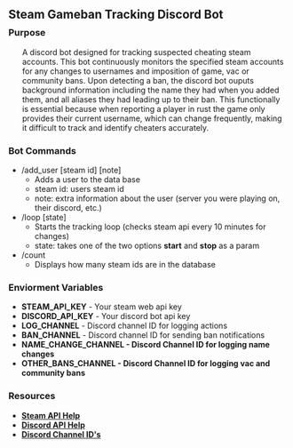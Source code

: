 
<h2 style="margin-bottom:10px">Steam Gameban Tracking Discord Bot</h2>
<h3 style="margin-top:0px">Purpose</h3>

<p style="padding-left:25px">
A discord bot designed for tracking suspected cheating steam accounts. This bot continuously monitors the specified steam accounts for any changes to usernames and imposition of game, vac or community bans. Upon detecting a ban, the discord bot ouputs background information including the name they had when you added them, and all aliases they had leading up to their ban. This functionally is essential because when reporting a player in rust the game only provides their current username, which can change frequently, making it difficult to track and identify cheaters accurately.
</p>

<h3>Bot Commands</h3>
<ul>
    <li>/add_user [steam id] [note]
        <ul>
            <li>Adds a user to the data base</li>
            <li>steam id: users steam id</li>
            <li>note: extra information about the user (server you were playing on, their discord, etc.)</li>
        </ul>
    </li>
    <li>/loop [state]
        <ul>
            <li>Starts the tracking loop (checks steam api every 10 minutes for changes)</li>
            <li>state: takes one of the two options <b>start</b> and <b>stop</b> as a param</li>
        </ul>
    </li>
    <li>/count
        <ul>
            <li>Displays how many steam ids are in the database</li>
        </ul>
    </li>
</ul>
<h3>Enviorment Variables</h3>
<ul>
    <li><b>STEAM_API_KEY</b> - Your steam web api key</li>
    <li><b>DISCORD_API_KEY</b> - Your discord bot api key</li>
    <li><b>LOG_CHANNEL</b> - Discord channel ID for logging actions</li>
    <li><b>BAN_CHANNEL</b> - Discord channel ID for sending ban notifications</li>
    <li><b>NAME_CHANGE_CHANNEL<b> - Discord Channel ID for logging name changes</li>
    <li><b>OTHER_BANS_CHANNEL<b> - Discord Channel ID for logging vac and community bans</li>
</ul>
<h3> Resources </h3>
<ul>
    <li><b><a href=https://steamcommunity.com/dev>Steam API Help<a></b> </li>
    <li><b><a href=https://discordpy.readthedocs.io/en/stable/discord.html>Discord API Help<a></b> </li>
    <li><b><a href=https://support.discord.com/hc/en-us/articles/206346498-Where-can-I-find-my-User-Server-Message-ID>Discord Channel ID's<a></b> </li>
</ul>
